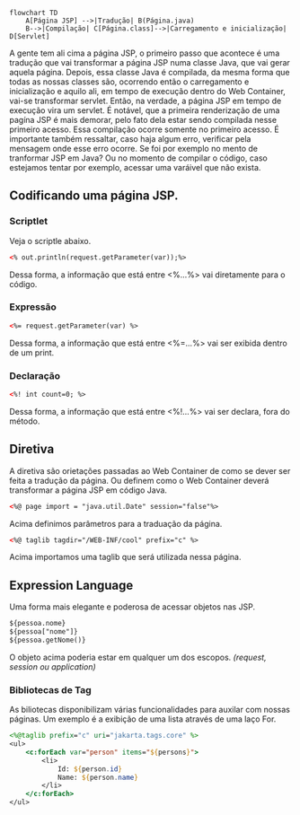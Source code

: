 ``` mermaid
flowchart TD
    A[Página JSP] -->|Tradução| B(Página.java)
    B-->|Compilação| C[Página.class]-->|Carregamento e inicialização| D[Servlet]
```
 
 A gente tem ali cima a página JSP, o primeiro passo que acontece é uma tradução que vai transformar a página JSP numa classe Java, que vai gerar aquela página. 
 Depois, essa classe Java é compilada, da mesma forma que todas as nossas classes são, ocorrendo então o carregamento e inicialização e aquilo ali, em tempo de execução dentro do Web Container, vai-se transformar servlet. 
 Então, na verdade, a página JSP em tempo de execução vira um servlet. 
 É notável, que a primeira renderização de uma pagína JSP é mais demorar, pelo fato dela estar sendo compilada nesse primeiro acesso. Essa compilação ocorre somente no primeiro acesso.
 É importante também ressaltar, caso haja algum erro, verificar pela mensagem onde esse erro ocorre. Se foi por exemplo no mento de tranformar JSP em Java? Ou no momento de compilar o código, caso estejamos tentar
 por exemplo, acessar uma varáivel que não exista.

## Codificando uma página JSP.

### Scriptlet
Veja o scriptle abaixo.
```html
<% out.println(request.getParameter(var));%>
```
Dessa forma, a informação que está entre  <%...%> vai diretamente para o código.

### Expressão
```html
<%= request.getParameter(var) %>
```
Dessa forma, a informação que está entre  <%=...%> vai ser exibida dentro de um print.

### Declaração
```html
<%! int count=0; %>
```
Dessa forma, a informação que está entre  <%!...%> vai ser declara, fora do método.

## Diretiva
A diretiva são orietações passadas ao Web Container de como se dever ser feita a tradução da página. Ou definem como o Web Container deverá transformar a página JSP em código Java.
```html
<%@ page import = "java.util.Date" session="false"%>
```
Acima definimos parâmetros para a traduação da página.

```html
<%@ taglib tagdir="/WEB-INF/cool" prefix="c" %>
```
Acima importamos uma taglib que será utilizada nessa página.

## Expression Language
Uma forma mais elegante e poderosa de acessar objetos nas JSP.
``` html
${pessoa.nome}
${pessoa["nome"]}
${pessoa.getNome()}
```
O objeto acima poderia estar em qualquer um dos escopos. *(request, session ou application)*
### Bibliotecas de Tag
As biliotecas disponibilizam várias funcionalidades para auxilar com nossas páginas.
Um exemplo é a exibição de uma lista através de uma laço For.

```jsp
<%@taglib prefix="c" uri="jakarta.tags.core" %>
<ul>
    <c:forEach var="person" items="${persons}">
        <li>
            Id: ${person.id}
            Name: ${person.name}
        </li>
    </c:forEach>
</ul>
```



